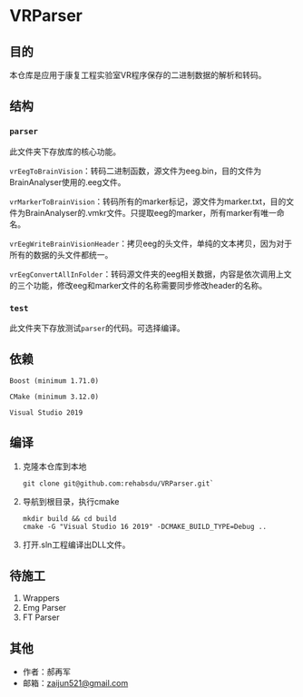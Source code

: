# VRParser
## 目的
本仓库是应用于康复工程实验室VR程序保存的二进制数据的解析和转码。
## 结构
### `parser`
此文件夹下存放库的核心功能。

`vrEegToBrainVision`：转码二进制函数，源文件为eeg.bin，目的文件为BrainAnalyser使用的.eeg文件。

`vrMarkerToBrainVision`：转码所有的marker标记，源文件为marker.txt，目的文件为BrainAnalyser的.vmkr文件。只提取eeg的marker，所有marker有唯一命名。

`vrEegWriteBrainVisionHeader`：拷贝eeg的头文件，单纯的文本拷贝，因为对于所有的数据的头文件都统一。

`vrEegConvertAllInFolder`：转码源文件夹的eeg相关数据，内容是依次调用上文的三个功能，修改eeg和marker文件的名称需要同步修改header的名称。

### `test`
此文件夹下存放测试`parser`的代码。可选择编译。

## 依赖
`Boost (minimum 1.71.0)`

`CMake (minimum 3.12.0)`

`Visual Studio 2019`

## 编译

1. 克隆本仓库到本地
   ```
   git clone git@github.com:rehabsdu/VRParser.git`
   ```
2. 导航到根目录，执行cmake
    ```
    mkdir build && cd build
    cmake -G "Visual Studio 16 2019" -DCMAKE_BUILD_TYPE=Debug ..
    ```
3. 打开.sln工程编译出DLL文件。
   
## 待施工
1. Wrappers
2. Emg Parser
3. FT Parser

## 其他
* 作者：郝再军
* 邮箱：zaijun521@gmail.com